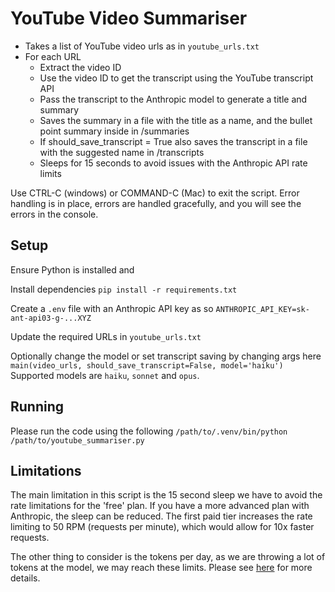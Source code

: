# YouTube Video Summariser
- Takes a list of YouTube video urls as in `youtube_urls.txt`
- For each URL
  - Extract the video ID
  - Use the video ID to get the transcript using the YouTube transcript API
  - Pass the transcript to the Anthropic model to generate a title and summary
  - Saves the summary in a file with the title as a name, and the bullet point summary inside in /summaries
  - If should_save_transcript = True also saves the transcript in a file with the suggested name in /transcripts
  - Sleeps for 15 seconds to avoid issues with the Anthropic API rate limits

Use CTRL-C (windows) or COMMAND-C (Mac) to exit the script.
Error handling is in place, errors are handled gracefully, and you will see the errors in the console.

## Setup
Ensure Python is installed and 

Install dependencies
`pip install -r requirements.txt`

Create a `.env` file with an Anthropic API key as so
`ANTHROPIC_API_KEY=sk-ant-api03-g-...XYZ`

Update the required URLs in `youtube_urls.txt`

Optionally change the model or set transcript saving by changing args here
`main(video_urls, should_save_transcript=False, model='haiku')`
Supported models are `haiku`, `sonnet` and `opus`.

## Running
Please run the code using the following
`/path/to/.venv/bin/python /path/to/youtube_summariser.py`

## Limitations
The main limitation in this script is the 15 second sleep we have to avoid the rate limitations for the 'free' plan.
If you have a more advanced plan with Anthropic, the sleep can be reduced.
The first paid tier increases the rate limiting to 50 RPM (requests per minute), which would allow for 10x faster requests.

The other thing to consider is the tokens per day, as we are throwing a lot of tokens at the model, we may reach these limits. Please see [here](https://docs.anthropic.com/claude/reference/rate-limits) for more details.